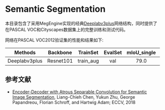 # Semantic Segmentation

本目录包含了采用MegEngine实现的经典[Deeplabv3plus](https://arxiv.org/abs/1802.02611.pdf)网络结构，同时提供了在PASCAL VOC和Cityscapes数据集上的完整训练和测试代码。

网络在PASCAL VOC2012验证集的性能和结果如下:

 Methods       | Backbone    | TrainSet  | EvalSet | mIoU_single   | mIoU_multi  |
 :--:          |:--:         |:--:       |:--:     |:--:           |:--:         |
 Deeplabv3plus | Resnet101   | train_aug | val     | 79.0          | 79.8        |


## 参考文献

- [Encoder-Decoder with Atrous Separable Convolution for Semantic Image Segmentation](https://arxiv.org/abs/1802.02611.pdf), Liang-Chieh Chen, Yukun Zhu, George Papandreou, Florian Schroff, and
Hartwig Adam; ECCV, 2018
